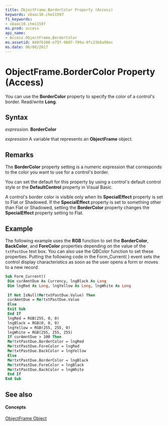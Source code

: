 ```yaml
---
title: ObjectFrame.BorderColor Property (Access)
keywords: vbaac10.chm11597
f1_keywords:
- vbaac10.chm11597
ms.prod: access
api_name:
- Access.ObjectFrame.BorderColor
ms.assetid: 840f6108-e75f-9807-799a-9fc23b8a96ec
ms.date: 06/08/2017
---
```



# ObjectFrame.BorderColor Property (Access)

You can use the **BorderColor** property to specify the color of a control's border. Read/write **Long**.


## Syntax

 _expression_. **BorderColor**

 _expression_ A variable that represents an **ObjectFrame** object.


## Remarks

The **BorderColor** property setting is a numeric expression that corresponds to the color you want to use for a control's border.

You can set the default for this property by using a control's default control style or the **DefaultControl** property in Visual Basic.

A control's border color is visible only when its **SpecialEffect** property is set to Flat or Shadowed. If the **SpecialEffect** property is set to something other than Flat or Shadowed, setting the **BorderColor** property changes the **SpecialEffect** property setting to Flat.


## Example

The following example uses the **RGB** function to set the **BorderColor**, **BackColor**, and **ForeColor** properties depending on the value of the `txtPastDue` text box. You can also use the QBColor function to set these properties. Putting the following code in the Form_Current( ) event sets the control display characteristics as soon as the user opens a form or moves to a new record.


```vb
Sub Form_Current() 
 Dim curAmntDue As Currency, lngBlack As Long 
 Dim lngRed As Long, lngYellow As Long, lngWhite As Long 
 
 If Not IsNull(Me!txtPastDue.Value) Then 
 curAmntDue = Me!txtPastDue.Value 
 Else 
 Exit Sub 
 End If 
 lngRed = RGB(255, 0, 0) 
 lngBlack = RGB(0, 0, 0) 
 lngYellow = RGB(255, 255, 0) 
 lngWhite = RGB(255, 255, 255) 
 If curAmntDue > 100 Then 
 Me!txtPastDue.BorderColor = lngRed 
 Me!txtPastDue.ForeColor = lngRed 
 Me!txtPastDue.BackColor = lngYellow 
 Else 
 Me!txtPastDue.BorderColor = lngBlack 
 Me!txtPastDue.ForeColor = lngBlack 
 Me!txtPastDue.BackColor = lngWhite 
 End If 
End Sub
```


## See also


#### Concepts


[ObjectFrame Object](objectframe-object-access.md)

